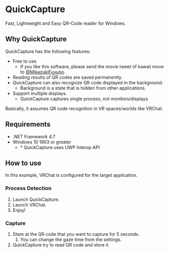 # QuickCapture

Fast, Lightweight and Easy QR-Code reader for Windows.

## Why QuickCapture

QuickCapture has the following features:

- Free to use.
  - If you like this software, please send the movie tweet of kawaii move to [@MikazukiFuyuno](https://twiter.com/MikazukiFuyuno).
- Reading results of QR codes are saved permanently.
- QuickCapture can also recognize QR code displayed in the background.
  - Background is a state that is hidden from other applications.
- Support multiple displays.
  - QuickCapture captures single process, not monitors/displays.

Basically, it assumes QR code recognition in VR spaces/worlds like VRChat.

## Requirements

- .NET Framework 4.7
- Windows 10 1903 or greater
  - \* QuickCapture uses UWP Interop API

## How to use

In this example, VRChat is configured for the target application.

### Process Detection

1. Launch QuickCapture.
2. Launch VRChat.
3. Enjoy!

### Capture

1. Stare at the QR code that you want to capture for 5 seconds.
   1. You can change the gaze time from the settings.
2. QuickCapture try to read QR code and store it.
